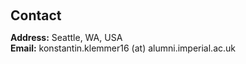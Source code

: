 <h1 id="contact"></h1>

<h2 style="margin: 60px 0px 10px;">Contact</h2>

<strong>Address:</strong> Seattle, WA, USA
<br />
<strong>Email:</strong> <email>konstantin.klemmer16 (at) alumni.imperial.ac.uk</email>